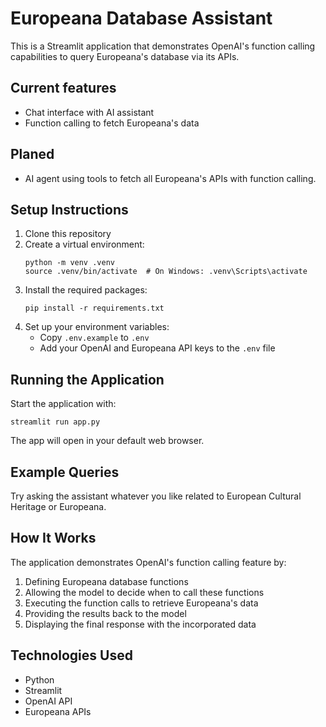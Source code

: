 # Europeana Database Assistant

This is a Streamlit application that demonstrates OpenAI's function calling capabilities to query Europeana's database via its APIs.

## Current features

-   Chat interface with AI assistant
-   Function calling to fetch Europeana's data

## Planed

-   AI agent using tools to fetch all Europeana's APIs with function calling.

## Setup Instructions

1. Clone this repository
2. Create a virtual environment:
    ```
    python -m venv .venv
    source .venv/bin/activate  # On Windows: .venv\Scripts\activate
    ```
3. Install the required packages:
    ```
    pip install -r requirements.txt
    ```
4. Set up your environment variables:
    - Copy `.env.example` to `.env`
    - Add your OpenAI and Europeana API keys to the `.env` file

## Running the Application

Start the application with:

```
streamlit run app.py
```

The app will open in your default web browser.

## Example Queries

Try asking the assistant whatever you like related to European Cultural Heritage or Europeana.

## How It Works

The application demonstrates OpenAI's function calling feature by:

1. Defining Europeana database functions
2. Allowing the model to decide when to call these functions
3. Executing the function calls to retrieve Europeana's data
4. Providing the results back to the model
5. Displaying the final response with the incorporated data

## Technologies Used

-   Python
-   Streamlit
-   OpenAI API
-   Europeana APIs
